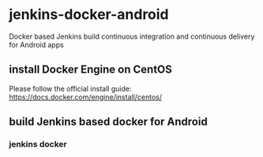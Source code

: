 # jenkins-docker-android
Docker based Jenkins build continuous integration and continuous delivery for Android apps

## install Docker Engine on CentOS
Please follow the official install guide: https://docs.docker.com/engine/install/centos/

## build Jenkins based docker for Android
### jenkins docker



